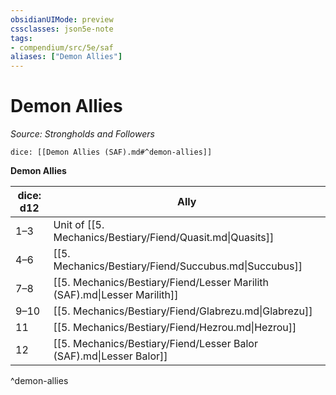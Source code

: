 ```yaml
---
obsidianUIMode: preview
cssclasses: json5e-note
tags:
- compendium/src/5e/saf
aliases: ["Demon Allies"]
---
```

# Demon Allies
*Source: Strongholds and Followers* 

`dice: [[Demon Allies (SAF).md#^demon-allies]]`

**Demon Allies**

| dice: d12 | Ally |
|-----------|------|
| 1–3 | Unit of [[5. Mechanics/Bestiary/Fiend/Quasit.md\|Quasits]] |
| 4–6 | [[5. Mechanics/Bestiary/Fiend/Succubus.md\|Succubus]] |
| 7–8 | [[5. Mechanics/Bestiary/Fiend/Lesser Marilith (SAF).md\|Lesser Marilith]] |
| 9–10 | [[5. Mechanics/Bestiary/Fiend/Glabrezu.md\|Glabrezu]] |
| 11 | [[5. Mechanics/Bestiary/Fiend/Hezrou.md\|Hezrou]] |
| 12 | [[5. Mechanics/Bestiary/Fiend/Lesser Balor (SAF).md\|Lesser Balor]] |
^demon-allies